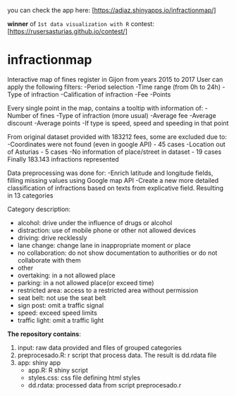 you can check the app here: 
[https://adiaz.shinyapps.io/infractionmap/]

**winner** of `1st data visualization with R` contest:
[https://rusersasturias.github.io/contest/]

# infractionmap
Interactive map of fines register in Gijon from years 2015 to 2017
User can apply the following filters: 
-Period selection 
-Time range (from 0h to 24h) 
-Type of infraction 
-Calification of infraction 
-Fee 
-Points 

Every single point in the map, contains a tooltip with information of: 
-Number of fines 
-Type of infraction (more usual) 
-Average fee 
-Average discount 
-Average points 
-If type is speed, speed and speeding in that point 

From original dataset provided with 183212 fees, some are excluded due to: 
-Coordinates were not found (even in google API) - 45 cases 
-Location out of Asturias - 5 cases 
-No information of place/street in dataset - 19 cases 
Finally 183.143 infractions represented 

Data preprocessing was done for: 
-Enrich latitude and longitude fields, filling missing values using Google map API 
-Create a new more detailed classification of infractions based on texts from explicative field. Resulting in 13 categories 

Category description: 
- alcohol: drive under the influence of drugs or alcohol 
- distraction: use of mobile phone or other not allowed devices 
- driving: drive recklessly 
- lane change: change lane in inappropriate moment or place 
- no collaboration: do not show documentation to authorities or do not collaborate with them 
- other 
- overtaking: in a not allowed place 
- parking: in a not allowed place(or exceed time) 
- restricted area: access to a restricted area without permission 
- seat belt: not use the seat belt 
- sign post: omit a traffic signal 
- speed: exceed speed limits 
- traffic light: omit a traffic light 


**The repository contains**:
1. input: raw data provided and files of grouped categories
2. preprocesado.R: r script that process data. The result is dd.rdata file 
3. app: shiny app
   - app.R: R shiny script
   - styles.css: css file defining html styles
   - dd.rdata: processed data from script preprocesado.r
